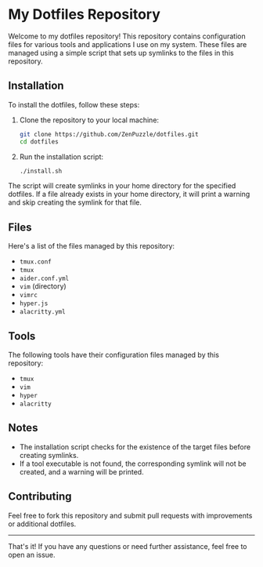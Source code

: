 # My Dotfiles Repository

Welcome to my dotfiles repository! This repository contains configuration files for various tools and applications I use on my system. These files are managed using a simple script that sets up symlinks to the files in this repository.

## Installation

To install the dotfiles, follow these steps:

1. Clone the repository to your local machine:
   ```sh
   git clone https://github.com/ZenPuzzle/dotfiles.git
   cd dotfiles
   ```

2. Run the installation script:
   ```sh
   ./install.sh
   ```

The script will create symlinks in your home directory for the specified dotfiles. If a file already exists in your home directory, it will print a warning and skip creating the symlink for that file.

## Files

Here's a list of the files managed by this repository:

- `tmux.conf`
- `tmux`
- `aider.conf.yml`
- `vim` (directory)
- `vimrc`
- `hyper.js`
- `alacritty.yml`

## Tools

The following tools have their configuration files managed by this repository:

- `tmux`
- `vim`
- `hyper`
- `alacritty`

## Notes

- The installation script checks for the existence of the target files before creating symlinks.
- If a tool executable is not found, the corresponding symlink will not be created, and a warning will be printed.

## Contributing

Feel free to fork this repository and submit pull requests with improvements or additional dotfiles.

---

That's it! If you have any questions or need further assistance, feel free to open an issue.
